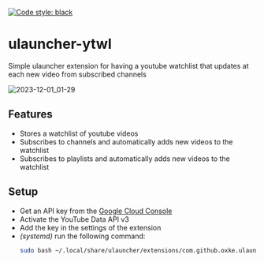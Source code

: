 [![Code style: black](https://img.shields.io/badge/code%20style-black-000000.svg)](https://github.com/psf/black)
# ulauncher-ytwl
Simple ulauncher extension for having a youtube watchlist that updates at each new video from subscribed channels

![2023-12-01\_01-29](https://github.com/Oxke/ulauncher-ytwl/assets/40807290/68f126bf-f83e-4893-b2a1-b67d8fca4157)

## Features
- Stores a watchlist of youtube videos
- Subscribes to channels and automatically adds new videos to the watchlist
- Subscribes to playlists and automatically adds new videos to the watchlist


## Setup
- Get an API key from the [Google Cloud Console](https://console.cloud.google.com/apis/credentials)
- Activate the YouTube Data API v3
- Add the key in the settings of the extension
- _(systemd)_ run the following command:
    ```bash
    sudo bash ~/.local/share/ulauncher/extensions/com.github.oxke.ulauncher-ytwl/setup
    ```
